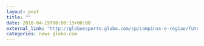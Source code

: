 ```yaml
---
layout: post
title: ""
date: 2018-04-15T00:00:13+00:00
external_link: "http://globoesporte.globo.com/sp/campinas-e-regiao/futebol/brasileirao-serie-b/jogo/14-04-2018/ponte-preta-paysandu/"
categories: news globo.com
---
```

